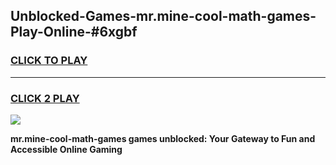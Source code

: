 
## Unblocked-Games-mr.mine-cool-math-games-Play-Online-#6xgbf
<h3>
<a href="https://premium.freeplayer.one?title=mr.mine-cool-math-games&ref=27F">CLICK TO PLAY</a></h3>
<hr>

<h3>
<a href="https://premium.freeplayer.one?title=mr.mine-cool-math-games&ref=27F">CLICK 2 PLAY</a>
  
</h3>

<a href="https://premium.freeplayer.one?title=mr.mine-cool-math-games&ref=27F"><img src="https://clearcache.store/games.png"></a>


**mr.mine-cool-math-games games unblocked: Your Gateway to Fun and Accessible Online Gaming**
